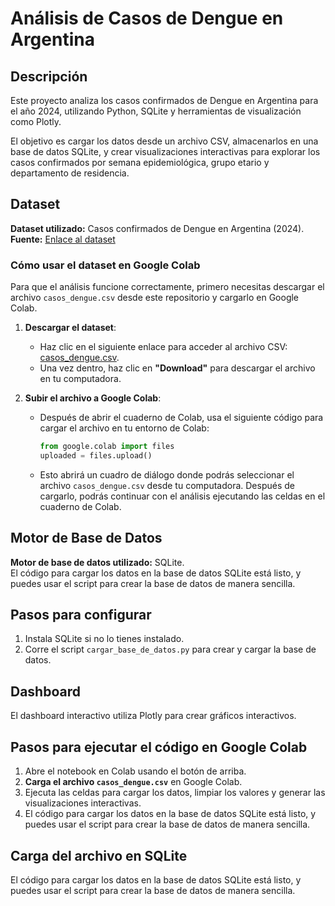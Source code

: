 # Análisis de Casos de Dengue en Argentina



## Descripción

Este proyecto analiza los casos confirmados de Dengue en Argentina para el año 2024, utilizando Python, SQLite y herramientas de visualización como Plotly.

El objetivo es cargar los datos desde un archivo CSV, almacenarlos en una base de datos SQLite, y crear visualizaciones interactivas para explorar los casos confirmados por semana epidemiológica, grupo etario y departamento de residencia.

## Dataset

**Dataset utilizado:** Casos confirmados de Dengue en Argentina (2024).  
**Fuente:** [Enlace al dataset](https://github.com/cristianccr/analisis-casos-dengue/blob/main/casos_dengue.csv)

### Cómo usar el dataset en Google Colab

Para que el análisis funcione correctamente, primero necesitas descargar el archivo `casos_dengue.csv` desde este repositorio y cargarlo en Google Colab.

1. **Descargar el dataset**:
   - Haz clic en el siguiente enlace para acceder al archivo CSV:  
   [casos_dengue.csv](https://github.com/cristianccr/analisis-casos-dengue/blob/main/casos_dengue.csv).
   - Una vez dentro, haz clic en **"Download"** para descargar el archivo en tu computadora.

2. **Subir el archivo a Google Colab**:
   - Después de abrir el cuaderno de Colab, usa el siguiente código para cargar el archivo en tu entorno de Colab:

     ```python
     from google.colab import files
     uploaded = files.upload()
     ```

   - Esto abrirá un cuadro de diálogo donde podrás seleccionar el archivo `casos_dengue.csv` desde tu computadora. Después de cargarlo, podrás continuar con el análisis ejecutando las celdas en el cuaderno de Colab.

## Motor de Base de Datos

**Motor de base de datos utilizado:** SQLite.  
El código para cargar los datos en la base de datos SQLite está listo, y puedes usar el script para crear la base de datos de manera sencilla.

## Pasos para configurar

1. Instala SQLite si no lo tienes instalado.
2. Corre el script `cargar_base_de_datos.py` para crear y cargar la base de datos.

## Dashboard

El dashboard interactivo utiliza Plotly para crear gráficos interactivos.

## Pasos para ejecutar el código en Google Colab

1. Abre el notebook en Colab usando el botón de arriba.
2. **Carga el archivo `casos_dengue.csv`** en Google Colab.
3. Ejecuta las celdas para cargar los datos, limpiar los valores y generar las visualizaciones interactivas.
4. El código para cargar los datos en la base de datos SQLite está listo, y puedes usar el script para crear la base de datos de manera sencilla.

## Carga del archivo en SQLite

El código para cargar los datos en la base de datos SQLite está listo, y puedes usar el script para crear la base de datos de manera sencilla.





